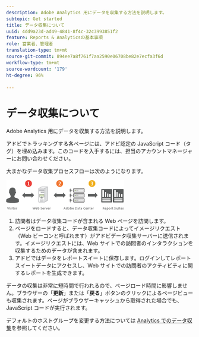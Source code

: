 ```yaml
---
description: Adobe Analytics 用にデータを収集する方法を説明します。
subtopic: Get started
title: データ収集について
uuid: 4dd9a23d-ad49-4841-8f4c-32c3993851f2
feature: Reports & Analyticsの基本事項
role: 営業者、管理者
translation-type: tm+mt
source-git-commit: 894ee7a8f761f7aa2590e06708be82e7ecfa3f6d
workflow-type: tm+mt
source-wordcount: '179'
ht-degree: 96%

---
```



# データ収集について

Adobe Analytics 用にデータを収集する方法を説明します。

アドビでトラッキングする各ページには、アドビ認定の JavaScript コード（タグ）を埋め込みます。このコードを入手するには、担当のアカウントマネージャーにお問い合わせください。

大まかなデータ収集プロセスフローは次のようになります。

![](assets/data_collection.png)

1. 訪問者はデータ収集コードが含まれる Web ページを訪問します。
1. ページをロードすると、データ収集コードによってイメージリクエスト（Web ビーコンと呼ばれます）がアドビデータ収集サーバーに送信されます。イメージリクエストには、Web サイトでの訪問者のインタラクションを収集するためのデータが含まれます。
1. アドビではデータをレポートスイートに保存します。ログインしてレポートスイートデータにアクセスし、Web サイトでの訪問者のアクティビティに関するレポートを生成できます。

データの収集は非常に短時間で行われるので、ページロード時間に影響しません。ブラウザーの「**更新**」または「**戻る**」ボタンのクリックによるページビューも収集されます。ページがブラウザーキャッシュから取得された場合でも、JavaScript コードが実行されます。

デフォルトのホストグループを変更する方法については [Analytics でのデータ収集](/help/import/home.md)を参照してください。
